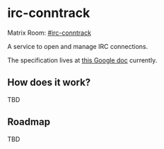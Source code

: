 # irc-conntrack

Matrix Room: [#irc-conntrack](https://matrix.to/#/#irc-conntrack:half-shot.uk)

A service to open and manage IRC connections. 

The specification lives at [this Google doc](https://goo.gl/q2HgLA) currently.

## How does it work?

TBD

## Roadmap

TBD